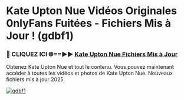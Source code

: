 # Kate Upton Nue Vidéos Originales 0nlyFans Fuitées - Fichiers Mis à Jour ! (gdbf1)

<h3>🔴 CLIQUEZ ICI 🌐==►► <a href="https://tinyurl.com/2pmr4ezf" rel="nofollow">Kate Upton Nue Fichiers Mis à Jour</a></h3>

Obtenez Kate Upton Nue et tout le contenu. Vous pouvez maintenant accéder à toutes les vidéos et photos de Kate Upton Nue. Nouveaux fichiers mis à jour 2025

[![gdbf1](https://i.imgur.com/6SNvagu.gif)](https://tinyurl.com/2pmr4ezf)
